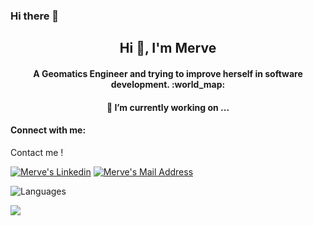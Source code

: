 ### Hi there 👋

<!--
**merdemli/Merdemli** is a ✨ _special_ ✨ repository because its `README.md` (this file) appears on your GitHub profile.

Here are some ideas to get you started:

- 🔭 I’m currently working on ...
- 🌱 I’m currently learning ...
- 👯 I’m looking to collaborate on ...
- 🤔 I’m looking for help with ...
- 💬 Ask me about ...
- 📫 How to reach me: ...
- 😄 Pronouns: ...
- ⚡ Fun fact: ...
-->

<h2 align="center">Hi 👋, I'm Merve</h2>
<h4 align="center">A Geomatics Engineer and  trying to improve herself in software development. :world_map: </h4>
<h4 align="center">🔭 I’m currently working on ...</h4>

<h4 align="left">Connect with me:</h4>

Contact me !

  <a href="https://www.linkedin.com/in/merverdemli/" target="_blank" rel="nofollow"><img alt="Merve's Linkedin" src="https://img.shields.io/badge/LinkedIn-black?style=for-the-badge&logo=linkedin&logoColor=white" /></a>
 <a href="mailto:merveerdemli6@gmail.com" target="_blank" rel="nofollow"><img alt="Merve's Mail Address" src="https://img.shields.io/badge/Gmail-black?style=for-the-badge&logo=gmail&logoColor=white" /></a>

![Languages](https://github-readme-stats.vercel.app/api/top-langs/?username=Merdemli&layout=compact&theme=light)


<img src="https://img.shields.io/badge/Xcode-black?style=flat-square&logo=Xcode&logoColor=white"></img>
